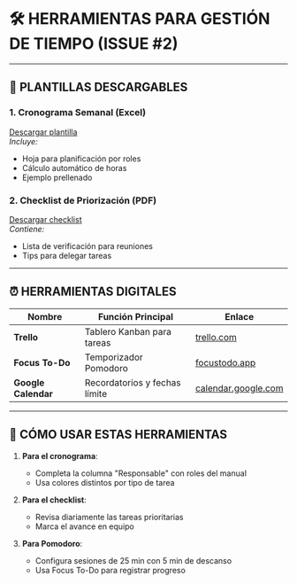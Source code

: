 # 🛠 HERRAMIENTAS PARA GESTIÓN DE TIEMPO (ISSUE #2)

---

## 📅 PLANTILLAS DESCARGABLES

### 1. Cronograma Semanal (Excel)
[Descargar plantilla](herramientas/cronograma_semanal.xlsx)  
*Incluye:*
- Hoja para planificación por roles
- Cálculo automático de horas
- Ejemplo prellenado

### 2. Checklist de Priorización (PDF)
[Descargar checklist](herramientas/checklist_priorizacion.pdf)  
*Contiene:*
- Lista de verificación para reuniones
- Tips para delegar tareas

---

## ⏰ HERRAMIENTAS DIGITALES

| Nombre               | Función Principal                  | Enlace                   |
|----------------------|------------------------------------|--------------------------|
| **Trello**           | Tablero Kanban para tareas         | [trello.com](https://trello.com) |
| **Focus To-Do**      | Temporizador Pomodoro              | [focustodo.app](https://www.focustodo.app) |
| **Google Calendar**  | Recordatorios y fechas límite      | [calendar.google.com](https://calendar.google.com) |

---

## 📌 CÓMO USAR ESTAS HERRAMIENTAS

1. **Para el cronograma**:
   - Completa la columna "Responsable" con roles del manual
   - Usa colores distintos por tipo de tarea

2. **Para el checklist**:
   - Revisa diariamente las tareas prioritarias
   - Marca el avance en equipo

3. **Para Pomodoro**:
   - Configura sesiones de 25 min con 5 min de descanso
   - Usa Focus To-Do para registrar progreso
